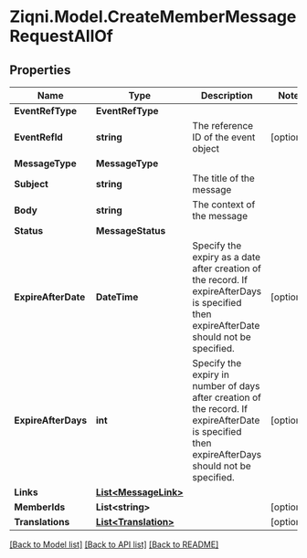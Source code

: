 
# Ziqni.Model.CreateMemberMessageRequestAllOf

## Properties

Name | Type | Description | Notes
------------ | ------------- | ------------- | -------------
**EventRefType** | **EventRefType** |  | 
**EventRefId** | **string** | The reference ID of the event object | [optional] 
**MessageType** | **MessageType** |  | 
**Subject** | **string** | The title of the message | 
**Body** | **string** | The context of the message | 
**Status** | **MessageStatus** |  | 
**ExpireAfterDate** | **DateTime** | Specify the expiry as a date after creation of the record. If expireAfterDays is specified then expireAfterDate should not be specified. | [optional] 
**ExpireAfterDays** | **int** | Specify the expiry in number of days after creation of the record. If expireAfterDate is specified then expireAfterDays should not be specified. | [optional] 
**Links** | [**List&lt;MessageLink&gt;**](MessageLink.md) |  | 
**MemberIds** | **List&lt;string&gt;** |  | [optional] 
**Translations** | [**List&lt;Translation&gt;**](Translation.md) |  | [optional] 

[[Back to Model list]](../README.md#documentation-for-models)
[[Back to API list]](../README.md#documentation-for-api-endpoints)
[[Back to README]](../README.md)

